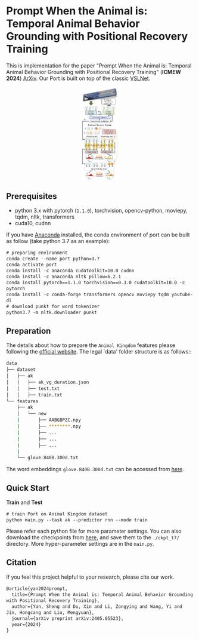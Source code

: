 # Prompt When the Animal is: Temporal Animal Behavior Grounding with Positional Recovery Training

This is implementation for the paper "Prompt When the Animal is: Temporal Animal Behavior Grounding with Positional Recovery Training" (**ICMEW 2024**) 
[ArXiv](https://arxiv.org/abs/2405.05523). Our Port is built on top of the classic [VSLNet](https://arxiv.org/abs/2004.13931).

<p align = "center"> 
<img src="figures/overview.jpg"  width="20%"/>
</p>


## Prerequisites
- python 3.x with pytorch (`1.1.0`), torchvision, opencv-python, moviepy, tqdm, nltk, 
  transformers
- cuda10, cudnn

If you have [Anaconda](https://www.anaconda.com/distribution/) installed, the conda environment of port can be built 
as follow (take python 3.7 as an example):
```shell script
# preparing environment
conda create --name port python=3.7
conda activate port
conda install -c anaconda cudatoolkit=10.0 cudnn
conda install -c anaconda nltk pillow=6.2.1
conda install pytorch==1.1.0 torchvision==0.3.0 cudatoolkit=10.0 -c pytorch
conda install -c conda-forge transformers opencv moviepy tqdm youtube-dl
# download punkt for word tokenizer
python3.7 -m nltk.downloader punkt
```

## Preparation
The details about how to prepare the `Animal Kingdom` features please following the [official website](https://sutdcv.github.io/Animal-Kingdom/Animal_Kingdom/video_grounding/README_video_grounding.html). The legal `data' folder structure is as follows::
```bash
data
├── dataset
│   ├── ak
│   │   ├── ak_vg_duration.json
│   │   ├── test.txt
│   │   ├── train.txt
└── features
    ├── ak
    │   └── new
    |       ├── AABGBPZC.npy
    |       ├── ********.npy
    |       ├── ...
    |       ├── ...
    |       ├── ...
    |
    └── glove.840B.300d.txt
```

The word embeddings `glove.840B.300d.txt` can be accessed from [here](http://nlp.stanford.edu/data/glove.840B.300d.zip).

## Quick Start

**Train** and **Test**
```shell script
# train Port on Animal Kingdom dataset
python main.py --task ak --predictor rnn --mode train
```
Please refer each python file for more parameter settings. You can also download the checkpoints 
from [here](https://drive.google.com/file/d/18ZqEJHhQhChh8v5uMsn109ZyiksPyOh_/view?usp=sharing), and save them to the `./ckpt_t7/` 
directory. More hyper-parameter settings are in the `main.py`.

## Citation
If you feel this project helpful to your research, please cite our work.
```
@article{yan2024prompt,
  title={Prompt When the Animal is: Temporal Animal Behavior Grounding with Positional Recovery Training},
  author={Yan, Sheng and Du, Xin and Li, Zongying and Wang, Yi and Jin, Hongcang and Liu, Mengyuan},
  journal={arXiv preprint arXiv:2405.05523},
  year={2024}
}
```
